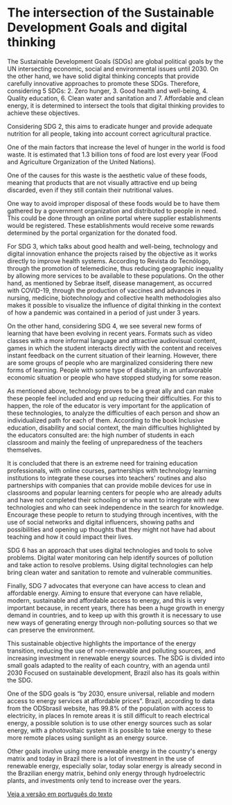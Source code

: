 # The intersection of the Sustainable Development Goals and digital thinking

The Sustainable Development Goals (SDGs) are global political goals by the UN intersecting economic, social and environmental issues until 2030. On the other hand, we have solid digital thinking concepts that provide carefully innovative approaches to promote these SDGs. Therefore, considering 5 SDGs: 2. Zero hunger, 3. Good health and well-being, 4. Quality education, 6. Clean water and sanitation and 7. Affordable and clean energy, it is determined to intersect the tools that digital thinking provides to achieve these objectives.

Considering SDG 2, this aims to eradicate hunger and provide adequate nutrition for all people, taking into account correct agricultural practice.

One of the main factors that increase the level of hunger in the world is food waste. It is estimated that 1.3 billion tons of food are lost every year (Food and Agriculture Organization of the United Nations).

One of the causes for this waste is the aesthetic value of these foods, meaning that products that are not visually attractive end up being discarded, even if they still contain their nutritional values.

One way to avoid improper disposal of these foods would be to have them gathered by a government organization and distributed to people in need. This could be done through an online portal where supplier establishments would be registered. These establishments would receive some rewards determined by the portal organization for the donated food.

For SDG 3, which talks about good health and well-being, technology and digital innovation enhance the projects raised by the objective as it works directly to improve health systems. According to Revista do Tecnólogo, through the promotion of telemedicine, thus reducing geographic inequality by allowing more services to be available to these populations. On the other hand, as mentioned by Sebrae itself, disease management, as occurred with COVID-19, through the production of vaccines and advances in nursing, medicine, biotechnology and collective health methodologies also makes it possible to visualize the influence of digital thinking in the context of how a pandemic was contained in a period of just under 3 years.

On the other hand, considering SDG 4, we see several new forms of learning that have been evolving in recent years. Formats such as video classes with a more informal language and attractive audiovisual content, games in which the student interacts directly with the content and receives instant feedback on the current situation of their learning. However, there are some groups of people who are marginalized considering there new forms of learning. People with some type of disability, in an unfavorable economic situation or people who have stopped studying for some reason. 

As mentioned above, technology proves to be a great ally and can make these people feel included and end up reducing their difficulties. For this to happen, the role of the educator is very important for the application of these technologies, to analyze the difficulties of each person and show an individualized path for each of them. According to the book Inclusive education, disability and social context, the main difficulties highlighted by the educators consulted are: the high number of students in each classroom and mainly the feeling of unpreparedness of the teachers themselves. 

It is concluded that there is an extreme need for training education professionals, with online courses, partnerships with technology learning institutions to integrate these courses into teachers' routines and also partnerships with companies that can provide mobile devices for use in classrooms and popular learning centers for people who are already adults and have not completed their schooling or who want to integrate with new technologies and who can seek independence in the search for knowledge. Encourage these people to return to studying through incentives, with the use of social networks and digital influencers, showing paths and possibilities and opening up thoughts that they might not have had about teaching and how it could impact their lives.

SDG 6 has an approach that uses digital technologies and tools to solve problems. Digital water monitoring can help identify sources of pollution and take action to resolve problems. Using digital technologies can help bring clean water and sanitation to remote and vulnerable communities.

Finally, SDG 7 advocates that everyone can have access to clean and affordable energy. Aiming to ensure that everyone can have reliable, modern, sustainable and affordable access to energy, and this is very important because, in recent years, there has been a huge growth in energy demand in countries, and to keep up with this growth it is necessary to use new ways of generating energy through non-polluting sources so that we can preserve the environment.

This sustainable objective highlights the importance of the energy transition, reducing the use of non-renewable and polluting sources, and increasing investment in renewable energy sources. The SDG is divided into small goals adapted to the reality of each country, with an agenda until 2030 Focused on sustainable development, Brazil also has its goals within the SDG.

One of the SDG goals is “by 2030, ensure universal, reliable and modern access to energy services at affordable prices”. Brazil, according to data from the ODSbrasil website, has 99.8% of the population with access to electricity, in places In remote areas it is still difficult to reach electrical energy, a possible solution is to use other energy sources such as solar energy, with a photovoltaic system it is possible to take energy to these more remote places using sunlight as an energy source.

Other goals involve using more renewable energy in the country's energy matrix and today in Brazil there is a lot of investment in the use of renewable energy, especially solar, today solar energy is already second in the Brazilian energy matrix, behind only energy through hydroelectric plants, and investments only tend to increase over the years.

[Veja a versão em português do texto](https://mayaram4rtins.github.io/md-ods-site/pt-template)